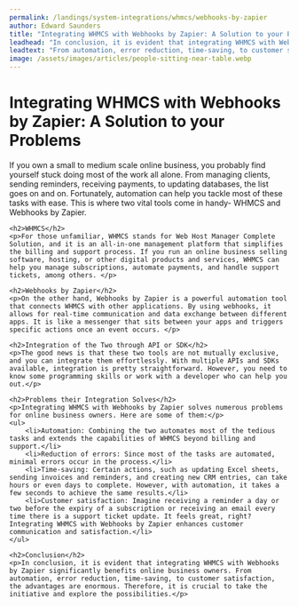 ```yaml
---
permalink: /landings/system-integrations/whmcs/webhooks-by-zapier
author: Edward Saunders
title: "Integrating WHMCS with Webhooks by Zapier: A Solution to your Problems"
leadhead: "In conclusion, it is evident that integrating WHMCS with Webhooks by Zapier significantly benefits online business owners"
leadtext: "From automation, error reduction, time-saving, to customer satisfaction, the advantages are enormous. Therefore, it is crucial to take the initiative and explore the possibilities."
image: /assets/images/articles/people-sitting-near-table.webp
---
```

<div class="arttext">	<h1>Integrating WHMCS with Webhooks by Zapier: A Solution to your Problems</h1>
	<p>If you own a small to medium scale online business, you probably find yourself stuck doing most of the work all alone. From managing clients, sending reminders, receiving payments, to updating databases, the list goes on and on. Fortunately, automation can help you tackle most of these tasks with ease. This is where two vital tools come in handy- WHMCS and Webhooks by Zapier. </p>

	<h2>WHMCS</h2>
	<p>For those unfamiliar, WHMCS stands for Web Host Manager Complete Solution, and it is an all-in-one management platform that simplifies the billing and support process. If you run an online business selling software, hosting, or other digital products and services, WHMCS can help you manage subscriptions, automate payments, and handle support tickets, among others. </p>

	<h2>Webhooks by Zapier</h2>
	<p>On the other hand, Webhooks by Zapier is a powerful automation tool that connects WHMCS with other applications. By using webhooks, it allows for real-time communication and data exchange between different apps. It is like a messenger that sits between your apps and triggers specific actions once an event occurs. </p>

	<h2>Integration of the Two through API or SDK</h2>
	<p>The good news is that these two tools are not mutually exclusive, and you can integrate them effortlessly. With multiple APIs and SDKs available, integration is pretty straightforward. However, you need to know some programming skills or work with a developer who can help you out.</p>

	<h2>Problems their Integration Solves</h2>
	<p>Integrating WHMCS with Webhooks by Zapier solves numerous problems for online business owners. Here are some of them:</p>
	<ul>
		<li>Automation: Combining the two automates most of the tedious tasks and extends the capabilities of WHMCS beyond billing and support.</li>
		<li>Reduction of errors: Since most of the tasks are automated, minimal errors occur in the process.</li>
		<li>Time-saving: Certain actions, such as updating Excel sheets, sending invoices and reminders, and creating new CRM entries, can take hours or even days to complete. However, with automation, it takes a few seconds to achieve the same results.</li>
		<li>Customer satisfaction: Imagine receiving a reminder a day or two before the expiry of a subscription or receiving an email every time there is a support ticket update. It feels great, right? Integrating WHMCS with Webhooks by Zapier enhances customer communication and satisfaction.</li>
	</ul>

	<h2>Conclusion</h2>
	<p>In conclusion, it is evident that integrating WHMCS with Webhooks by Zapier significantly benefits online business owners. From automation, error reduction, time-saving, to customer satisfaction, the advantages are enormous. Therefore, it is crucial to take the initiative and explore the possibilities.</p>
</div>